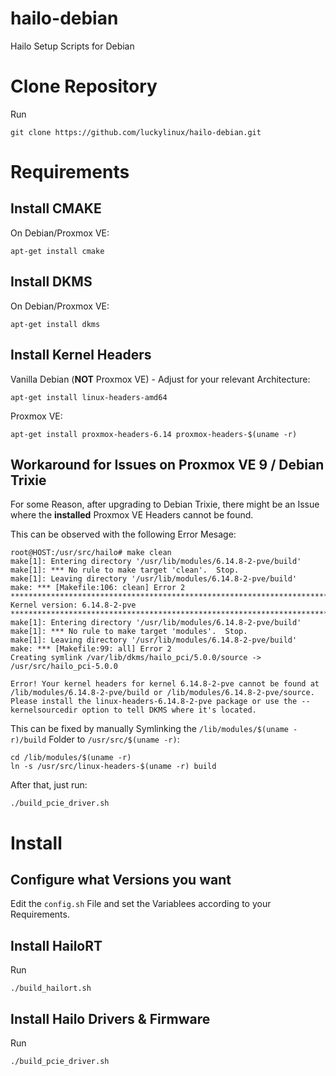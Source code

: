 # hailo-debian
Hailo Setup Scripts for Debian

# Clone Repository
Run
```
git clone https://github.com/luckylinux/hailo-debian.git
```
 
# Requirements
## Install CMAKE
On Debian/Proxmox VE:
```
apt-get install cmake
```

## Install DKMS
On Debian/Proxmox VE:
```
apt-get install dkms
```

## Install Kernel Headers
Vanilla Debian (**NOT** Proxmox VE) - Adjust for your relevant Architecture:
```
apt-get install linux-headers-amd64
```

Proxmox VE:
```
apt-get install proxmox-headers-6.14 proxmox-headers-$(uname -r)
```

## Workaround for Issues on Proxmox VE 9 / Debian Trixie
For some Reason, after upgrading to Debian Trixie, there might be an Issue where the **installed** Proxmox VE Headers cannot be found.

This can be observed with the following Error Mesage:
```
root@HOST:/usr/src/hailo# make clean
make[1]: Entering directory '/usr/lib/modules/6.14.8-2-pve/build'
make[1]: *** No rule to make target 'clean'.  Stop.
make[1]: Leaving directory '/usr/lib/modules/6.14.8-2-pve/build'
make: *** [Makefile:106: clean] Error 2
******************************************************************************
Kernel version: 6.14.8-2-pve
******************************************************************************
make[1]: Entering directory '/usr/lib/modules/6.14.8-2-pve/build'
make[1]: *** No rule to make target 'modules'.  Stop.
make[1]: Leaving directory '/usr/lib/modules/6.14.8-2-pve/build'
make: *** [Makefile:99: all] Error 2
Creating symlink /var/lib/dkms/hailo_pci/5.0.0/source -> /usr/src/hailo_pci-5.0.0

Error! Your kernel headers for kernel 6.14.8-2-pve cannot be found at /lib/modules/6.14.8-2-pve/build or /lib/modules/6.14.8-2-pve/source.
Please install the linux-headers-6.14.8-2-pve package or use the --kernelsourcedir option to tell DKMS where it's located.
```

This can be fixed by manually Symlinking the `/lib/modules/$(uname -r)/build` Folder to  `/usr/src/$(uname -r)`:
```
cd /lib/modules/$(uname -r)
ln -s /usr/src/linux-headers-$(uname -r) build
```

After that, just run:
```
./build_pcie_driver.sh
```

# Install
## Configure what Versions you want
Edit the `config.sh` File and set the Variablees according to your Requirements.

## Install HailoRT
Run
```
./build_hailort.sh
```

## Install Hailo Drivers & Firmware
Run
```
./build_pcie_driver.sh
```
